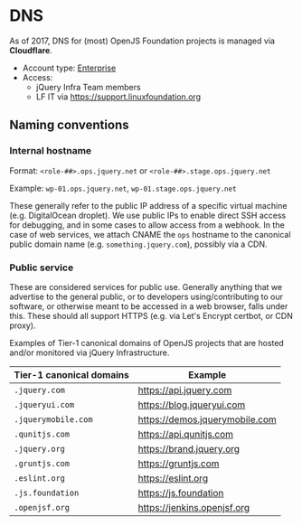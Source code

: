 # DNS

As of 2017, DNS for (most) OpenJS Foundation projects is managed via **Cloudflare**.

* Account type: [Enterprise](https://www.cloudflare.com/en-gb/plans/)
* Access:
  * jQuery Infra Team members
  * LF IT via <https://support.linuxfoundation.org>

## Naming conventions

### Internal hostname

Format: `<role-##>.ops.jquery.net` or `<role-##>.stage.ops.jquery.net`

Example: `wp-01.ops.jquery.net`, `wp-01.stage.ops.jquery.net`

These generally refer to the public IP address of a specific virtual machine (e.g. DigitalOcean droplet). We use public IPs to enable direct SSH access for debugging, and in some cases to allow access from a webhook. In the case of web services, we attach CNAME the `ops` hostname to the canonical public domain name (e.g. `something.jquery.com`), possibly via a CDN.

### Public service

These are considered services for public use. Generally anything that we advertise to the general public, or to developers using/contributing to our software, or otherwise meant to be accessed in a web browser, falls under this. These should all support HTTPS (e.g. via Let's Encrypt certbot, or CDN proxy).

Examples of Tier-1 canonical domains of OpenJS projects that are hosted and/or monitored via jQuery Infrastructure.

| Tier-1 canonical domains | Example
|--|--
| `.jquery.com` | https://api.jquery.com
| `.jqueryui.com` | https://blog.jqueryui.com
| `.jquerymobile.com` | https://demos.jquerymobile.com
| `.qunitjs.com` | https://api.qunitjs.com
| `.jquery.org` | https://brand.jquery.org
| `.gruntjs.com` | https://gruntjs.com
| `.eslint.org` | https://eslint.org
| `.js.foundation` | https://js.foundation
| `.openjsf.org` | https://jenkins.openjsf.org
